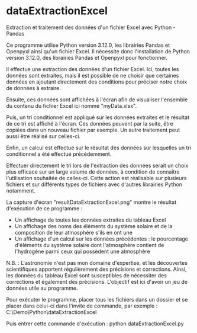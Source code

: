 # dataExtractionExcel
Extraction et traitement des données d'un fichier Excel avec Python - Pandas


Ce programme utilise Python version 3.12.0, les librairies Pandas et Openpyxl ainsi qu'un fichier Excel. Il nécessite donc l'installation de Python version 3.12.0, des librairies Pandas et Openpyxl pour fonctionner. 

Il effectue une extraction des données d'un fichier Excel. Ici, toutes les données sont extraites, mais il est possible de ne choisir que certaines données en ajoutant directement des conditions pour préciser notre choix de données à extraire.
 
Ensuite, ces données sont affichées à l'écran afin de visualiser l'ensemble du contenu du fichier Excel ici nommé "myData.xlsx". 

Puis, un tri conditionnel est appliqué sur les données extraites et le résultat de ce tri est affiché à l'écran. Ces données peuvent par la suite, être copiées dans un nouveau fichier par exemple. Un autre traitement peut aussi être réalisé sur celles-ci.

Enfin, un calcul est effectué sur le résultat des données sur lesquelles un tri conditionnel a été effectué précédemment.

Effectuer directement le tri lors de l'extraction des données serait un choix plus efficace sur un large volume de données, à condition de connaître l'utilisation souhaitée de celles-ci. Cette action est réalisable sur plusieurs fichiers et sur différents types de fichiers avec d'autres librairies Python notamment.  

La capture d'écran "resultDataExtractionExcel.png" montre le résultat d'exécution de ce programme :   
- Un affichage de toutes les données extraites du tableau Excel
- Un affichage des noms des éléments du système solaire et de la composition de leur atmosphère s'ils en ont une
- Un affichage d'un calcul sur les données précédentes : le pourcentage d'éléments du système solaire dont l'atmosphère contient de l'hydrogène parmi ceux qui possèdent une atmosphère


N.B. : L'astronomie n'est pas mon domaine d'expertise, et les découvertes scientifiques apportent régulièrement des précisions et corrections. Ainsi, les données du tableau Excel sont susceptibles de nécessiter des corrections et également des précisions. L'objectif est ici d'avoir un jeu de données utile au programme.   


Pour exécuter le programme, placer tous les fichiers dans un dossier et se placer dans celui-ci dans l'invite de commande, par exemple :
C:\Demo\Python\dataExtractionExcel

Puis entrer cette commande d'exécution :
python dataExtractionExcel.py
